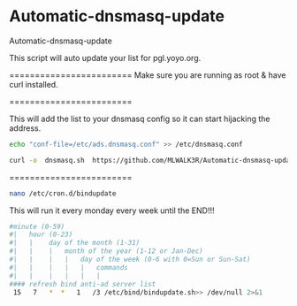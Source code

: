 Automatic-dnsmasq-update
========================

Automatic-dnsmasq-update


This script will auto update your list for pgl.yoyo.org.

========================
Make sure you are running as root & have curl installed.

========================

This will add the list to your dnsmasq config so it can start hijacking the address.
```bash
echo "conf-file=/etc/ads.dnsmasq.conf" >> /etc/dnsmasq.conf
```

```bash
curl -o  dnsmasq.sh  https://github.com/MLWALK3R/Automatic-dnsmasq-update/blob/master/dnsmasq.sh && chmod +x dnsmasq.sh && ./dnsmasq.sh
```
========================

```bash
nano /etc/cron.d/bindupdate
```

This will run it every monday every week until the END!!!


```bash
#minute (0-59)
#|   hour (0-23)
#|   |    day of the month (1-31)
#|   |    |   month of the year (1-12 or Jan-Dec)
#|   |    |   |   day of the week (0-6 with 0=Sun or Sun-Sat)
#|   |    |   |   |   commands
#|   |    |   |   |   |
#### refresh bind anti-ad server list
 15   7   *  *   1   /3 /etc/bind/bindupdate.sh>> /dev/null 2>&1
 ```
